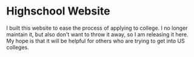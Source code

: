 # Highschool Website

I built this website to ease the process of applying to college. I no longer maintain it, but also don't want to throw it away, so I am releasing it here. My hope is that it will be helpful for others who are trying to get into US colleges.